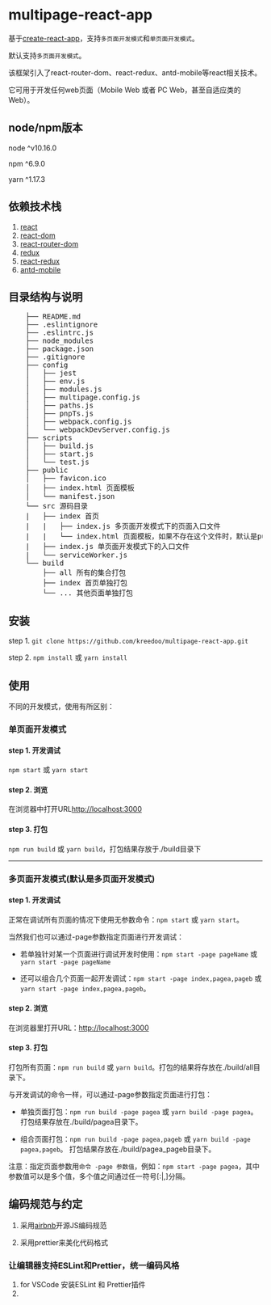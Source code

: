 # multipage-react-app

基于[create-react-app](https://create-react-app.dev/)，支持`多页面开发模式`和`单页面开发模式`。

默认支持`多页面开发模式`。

该框架引入了react-router-dom、react-redux、antd-mobile等react相关技术。

它可用于开发任何web页面（Mobile Web 或者 PC Web，甚至自适应类的Web）。

## node/npm版本

node ^v10.16.0

npm ^6.9.0

yarn ^1.17.3

## 依赖技术栈
1. [react](https://reactjs.org/)
2. [react-dom](https://reactjs.org/)
3. [react-router-dom](https://reacttraining.com/react-router/)
4. [redux](https://redux.js.org/)
5. [react-redux](https://redux.js.org/basics/usage-with-react)
7. [antd-mobile](https://mobile.ant.design/docs/react/introduce-cn)

## 目录结构与说明
<pre>
    ├── README.md
    ├── .eslintignore
    ├── .eslintrc.js
    ├── node_modules
    ├── package.json
    ├── .gitignore
    ├── config
    │   ├── jest
    │   ├── env.js
    │   ├── modules.js
    │   ├── multipage.config.js
    │   ├── paths.js
    │   ├── pnpTs.js
    │   ├── webpack.config.js
    │   └── webpackDevServer.config.js
    ├── scripts
    │   ├── build.js
    │   ├── start.js
    │   └── test.js
    ├── public
    │   ├── favicon.ico
    │   ├── index.html 页面模板
    │   └── manifest.json
    └── src 源码目录
    |   ├── index 首页
    |   |   ├── index.js 多页面开发模式下的页面入口文件
    |   |   └── index.html 页面模板，如果不存在这个文件时，默认是public/index.html
    |   ├── index.js 单页面开发模式下的入口文件
    |   └── serviceWorker.js
    └── build
        ├── all 所有的集合打包
        ├── index 首页单独打包
        └── ... 其他页面单独打包
</pre>

## 安装

step 1. `git clone https://github.com/kreedoo/multipage-react-app.git`

step 2. `npm install` 或 `yarn install`

## 使用

不同的开发模式，使用有所区别：

### 单页面开发模式

#### step 1. 开发调试

`npm start` 或 `yarn start`

#### step 2. 浏览

在浏览器中打开URL<http://localhost:3000>

#### step 3. 打包

`npm run build` 或 `yarn build`，打包结果存放于./build目录下

----

### 多页面开发模式(默认是多页面开发模式)

#### step 1. 开发调试
    
正常在调试所有页面的情况下使用无参数命令：`npm start` 或 `yarn start`。

当然我们也可以通过-page参数指定页面进行开发调试：

- 若单独针对某一个页面进行调试开发时使用：`npm start -page pageName` 或 `yarn start -page pageName`

- 还可以组合几个页面一起开发调试：`npm start -page index,pagea,pageb` 或 `yarn start -page index,pagea,pageb`。

#### step 2. 浏览

在浏览器里打开URL：<http://localhost:3000>

#### step 3. 打包

打包所有页面：`npm run build` 或 `yarn build`。打包的结果将存放在./build/all目录下。

与开发调试的命令一样，可以通过-page参数指定页面进行打包：

- 单独页面打包：`npm run build -page pagea` 或 `yarn build -page pagea`。
  打包结果存放在./build/pagea目录下。

- 组合页面打包：`npm run build -page pagea,pageb` 或 `yarn build -page pagea,pageb`。
  打包结果存放在./build/pagea_pageb目录下。

注意：指定页面参数用`命令 -page 参数值`，例如：`npm start -page pagea`，其中参数值可以是多个值，多个值之间通过任一符号[:|,]分隔。

## 编码规范与约定

1. 采用[airbnb](https://github.com/airbnb/javascript)开源JS编码规范

2. 采用prettier来美化代码格式

### 让编辑器支持ESLint和Prettier，统一编码风格

1. for VSCode
    安装ESLint 和 Prettier插件
2. 
